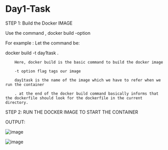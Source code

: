 # Day1-Task

STEP 1: Build the Docker IMAGE 

Use the command , docker build -option <name-of-the-image> <path-to-the-dockerfile-directory>
  
For example : Let the command be: 
  
  docker build -t day1task .
  
        Here, docker build is the basic command to build the docker image 
  
        -t option flag tags our image 
  
        day1task is the name of the image which we have to refer when we run the container
  
        . at the end of the docker build command basically informs that the dockerfile should look for the dockerfile in the current directory. 


STEP 2: RUN THE DOCKER IMAGE TO START THE CONTAINER 
  

OUTPUT:

![image](https://user-images.githubusercontent.com/74037593/152694088-724ab549-5829-455e-ae1a-c50cbb89a686.png)

![image](https://user-images.githubusercontent.com/74037593/152694120-70002b4a-948e-4d8a-b40b-89c4ad67eee1.png)


